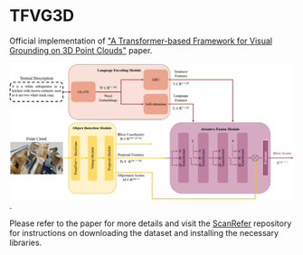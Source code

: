 # TFVG3D

Official implementation of ["A Transformer-based Framework for Visual Grounding on 3D Point Clouds"](https://ieeexplore.ieee.org/document/10475280) paper.

![Diagram](.\image\Diagram.jpg).

Please refer to the paper for more details and visit the [ScanRefer](https://github.com/daveredrum/ScanRefer) repository for instructions on downloading the dataset and installing the necessary libraries.
